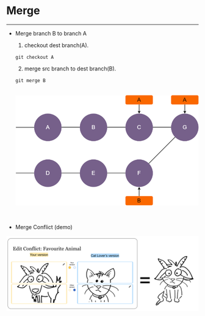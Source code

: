 # Merge
---

<div grid="~ cols-2 gap-10" class="mt-5">

<div>

- Merge branch B to branch A 

    1. checkout dest branch(A).
    ```shell
    git checkout A
    ```
    2. merge src branch to dest branch(B).
    ```shell
    git merge B
    ```

    <br/>

    <img src="/merge.png" class="h-45">

</div>

<div>

<br/>

- Merge Conflict (demo)

<img src="/merge-conflict.png">

</div>


</div>